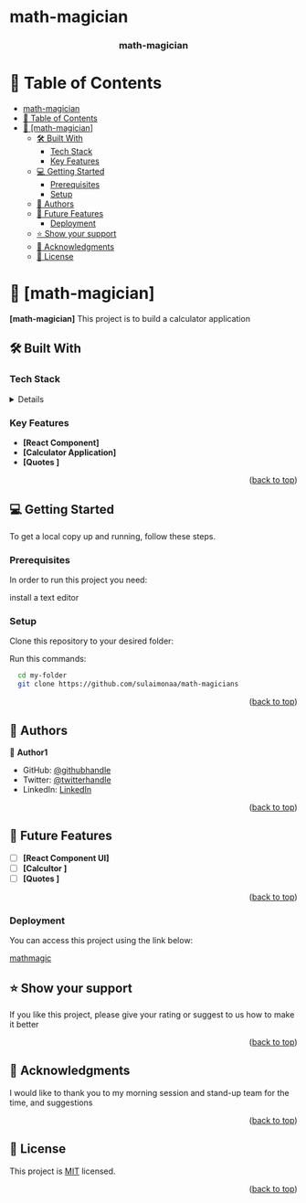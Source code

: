 # math-magician
<a name="readme-top"></a>



<div align="center">

  <h3><b>math-magician</b></h3>

</div>


# 📗 Table of Contents

- [math-magician](#math-magician)
- [📗 Table of Contents](#-table-of-contents)
- [📖 \[math-magician\] ](#-math-magician-)
  - [🛠 Built With ](#-built-with-)
    - [Tech Stack ](#tech-stack-)
    - [Key Features ](#key-features-)
  - [💻 Getting Started ](#-getting-started-)
    - [Prerequisites](#prerequisites)
    - [Setup](#setup)
  - [👥 Authors ](#-authors-)
  - [🔭 Future Features ](#-future-features-)
    - [Deployment](#deployment)
  - [⭐️ Show your support ](#️-show-your-support-)
  - [🙏 Acknowledgments ](#-acknowledgments-)
  - [📝 License ](#-license-)


# 📖 [math-magician] <a name="about-project"></a>



**[math-magician]** This project is to build a calculator application

## 🛠 Built With <a name="built-with"></a>

### Tech Stack <a name="tech-stack"></a>


<details>
  <ul>
    <li>React</li>
    <li>HTML5</li>
    <li>CSS</li>
    <li>JavaScript</li>
  </ul>
</details>


### Key Features <a name="key-features"></a>

- **[React Component]**
- **[Calculator Application]**
- **[Quotes ]**

<p align="right">(<a href="#readme-top">back to top</a>)</p>


## 💻 Getting Started <a name="getting-started"></a>

To get a local copy up and running, follow these steps.

### Prerequisites

In order to run this project you need:

 install a text editor

### Setup

Clone this repository to your desired folder:


Run this commands:

```sh
  cd my-folder
  git clone https://github.com/sulaimonaa/math-magicians
```


<p align="right">(<a href="#readme-top">back to top</a>)</p>


## 👥 Authors <a name="authors"></a>

👤 **Author1**

- GitHub: [@githubhandle](https://github.com/sulaimonaa)
- Twitter: [@twitterhandle](https://twitter.com/aayodej007)
- LinkedIn: [LinkedIn](https://linkedin.com/in/sulaimonaa)


<p align="right">(<a href="#readme-top">back to top</a>)</p>

## 🔭 Future Features <a name="future-features"></a>


- [ ] **[React Component UI]**
- [ ] **[Calcultor ]**
- [ ] **[Quotes ]**

<p align="right">(<a href="#readme-top">back to top</a>)</p>

### Deployment

You can access this project using the link below:
  
  <a href="https://mathmagic-y8ja.onrender.com">mathmagic</a>

## ⭐️ Show your support <a name="support"></a>

If you like this project, please give your rating or suggest to us how to make it better

<p align="right">(<a href="#readme-top">back to top</a>)</p>



## 🙏 Acknowledgments <a name="acknowledgements"></a>

I would like to thank you to my morning session and stand-up team for the time, and suggestions


<p align="right">(<a href="#readme-top">back to top</a>)</p>


## 📝 License <a name="license"></a>

This project is [MIT](./LICENSE) licensed.

<p align="right">(<a href="#readme-top">back to top</a>)</p>